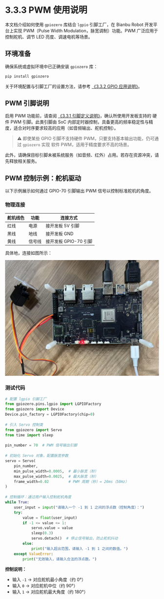 # 3.3.3 PWM 使用说明

本文档介绍如何使用 `gpiozero` 库结合 `lgpio` 引脚工厂，在 Bianbu Robot 开发平台上实现 PWM（Pulse Width Modulation，脉宽调制）功能。PWM 广泛应用于控制舵机、调节 LED 亮度、调速电机等场景。

## 环境准备

确保系统或虚拟环境中已正确安装 `gpiozero` 库：

```bash
pip install gpiozero
```

关于环境配置与引脚工厂的设置方法，请参考 [《3.3.2 GPIO 应用说明》](3.3.2_GPIO_Applications.md)。

## PWM 引脚说明

启用 PWM 功能前，请查阅 [《3.3.1 引脚定义说明》](3.3.1_Pin_Definitions.md)，确认所使用开发板支持的 硬件 PWM 引脚。此类引脚由 SoC 内部定时器控制，具备更高的频率稳定性与精度，适合对时序要求较高的应用（如音频输出、舵机控制）。

> ⚠️ 即使某些 GPIO 引脚不支持硬件 PWM，只要支持基本输出功能，仍可通过 `gpiozero` 实现 软件 PWM，适用于精度要求不高的场景。

此外，请确保目标引脚未被系统服务（如音频、红外）占用。若存在资源冲突，请先释放相关服务。

## PWM 控制示例：舵机驱动

以下示例展示如何通过 GPIO-70 引脚输出 PWM 信号以控制标准舵机的角度。

### 物理连接

| 舵机线色 | 功能   | 连接方式              |
| -------- | ------ | --------------------- |
| 红线     | 电源   | 接开发板 5V 引脚      |
| 黑线     | 地线   | 接开发板 GND          |
| 黄线     | 信号线 | 接开发板 GPIO-70 引脚 |

具体地，连接如图所示：

![](images/pwm-out.jpg)

### 测试代码

```python
# 配置 lgpio 引脚工厂
from gpiozero.pins.lgpio import LGPIOFactory
from gpiozero import Device
Device.pin_factory = LGPIOFactory(chip=0)

# 引入 Servo 控制类
from gpiozero import Servo
from time import sleep

pin_number = 70  # PWM 信号输出引脚

# 初始化 Servo 对象，配置脉宽参数
servo = Servo(
    pin_number,
    min_pulse_width=0.0005,  # 最小脉宽（秒）
    max_pulse_width=0.0025,  # 最大脉宽（秒）
    frame_width=0.02         # PWM 周期（秒）= 20ms（50Hz）
)

# 控制循环：通过用户输入控制舵机角度
while True:
    user_input = input("请输入一个 -1 到 1 之间的浮点数（控制角度）：")
    try:
        value = float(user_input)
        if -1 <= value <= 1:
            servo.value = value
            sleep(0.3)
            servo.detach()  # 停止信号输出，防止舵机抖动
        else:
            print("输入超出范围，请输入 -1 到 1 之间的数值。")
    except ValueError:
        print("无效输入，请输入合法的浮点数。")
```

**控制说明：**

- 输入 `-1` → 对应舵机最小角度（约 0°）
- 输入 `0`  → 对应舵机中位（约 90°）
- 输入 `1`  → 对应舵机最大角度（约 180°）
